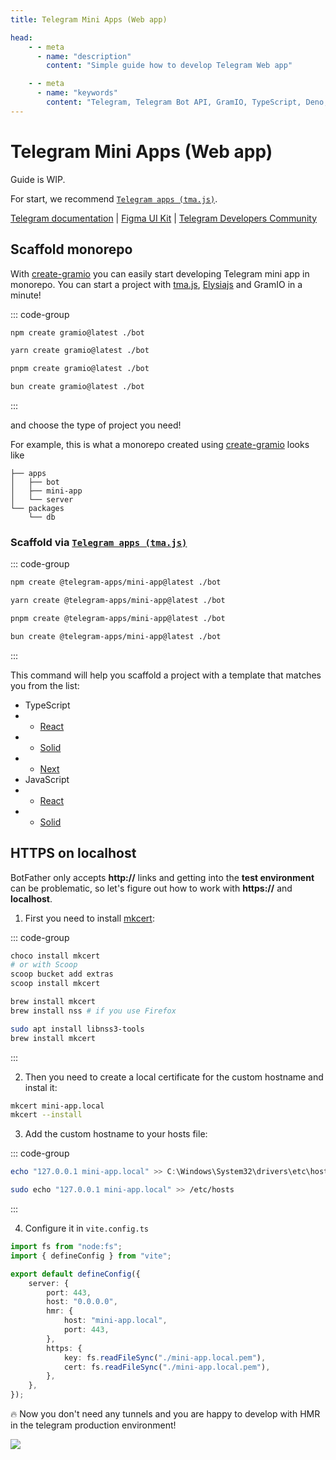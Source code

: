 ```yaml
---
title: Telegram Mini Apps (Web app)

head:
    - - meta
      - name: "description"
        content: "Simple guide how to develop Telegram Web app"

    - - meta
      - name: "keywords"
        content: "Telegram, Telegram Bot API, GramIO, TypeScript, Deno, Bun, Node.JS, Nodejs, api, twa, web app, mini app, mkcert"
---
```


# Telegram Mini Apps (Web app)

Guide is WIP.

For start, we recommend [`Telegram apps (tma.js)`](https://docs.telegram-mini-apps.com/).

[Telegram documentation](https://core.telegram.org/bots/webapps) | [Figma UI Kit](https://www.figma.com/file/AwAi6qE11mQllHa1sOROYp/Telegram-Mini-Apps-Library?type=design&node-id=26%3A1081&mode=design&t=Sck9CgzgyKz3iIFt-1) | [Telegram Developers Community](https://t.me/devs)

## Scaffold monorepo

With [create-gramio](https://github.com/gramiojs/create-gramio) you can easily start developing Telegram mini app in monorepo. You can start a project with [tma.js](https://docs.telegram-mini-apps.com/), [Elysiajs](https://elysiajs.com/) and GramIO in a minute!

::: code-group

```bash [npm]
npm create gramio@latest ./bot
```

```bash [yarn]
yarn create gramio@latest ./bot
```

```bash [pnpm]
pnpm create gramio@latest ./bot
```

```bash [bun]
bun create gramio@latest ./bot
```

:::

and choose the type of project you need!

For example, this is what a monorepo created using [create-gramio](https://github.com/gramiojs/create-gramio) looks like

```tree
├── apps
│   ├── bot
│   ├── mini-app
│   └── server
└── packages
    └── db
```

### Scaffold via [`Telegram apps (tma.js)`](https://docs.telegram-mini-apps.com/)

::: code-group

```bash [npm]
npm create @telegram-apps/mini-app@latest ./bot
```

```bash [yarn]
yarn create @telegram-apps/mini-app@latest ./bot
```

```bash [pnpm]
pnpm create @telegram-apps/mini-app@latest ./bot
```

```bash [bun]
bun create @telegram-apps/mini-app@latest ./bot
```

:::

This command will help you scaffold a project with a template that matches you from the list:

-   TypeScript
-   -   [React](https://github.com/Telegram-Mini-Apps/reactjs-template)
-   -   [Solid](https://github.com/Telegram-Mini-Apps/solidjs-template)
-   -   [Next](https://github.com/Telegram-Mini-Apps/nextjs-template)
-   JavaScript
-   -   [React](https://github.com/Telegram-Mini-Apps/reactjs-js-template)
-   -   [Solid](https://github.com/Telegram-Mini-Apps/solidjs-js-template)

## HTTPS on localhost

BotFather only accepts **http://** links and getting into the **test environment** can be problematic, so let's figure out how to work with **https://** and **localhost**.

1. First you need to install [mkcert](https://github.com/FiloSottile/mkcert):

::: code-group

```bash [Windows]
choco install mkcert
# or with Scoop
scoop bucket add extras
scoop install mkcert
```

```bash [macOS]
brew install mkcert
brew install nss # if you use Firefox
```

```bash [Linux]
sudo apt install libnss3-tools
brew install mkcert
```

:::

2. Then you need to create a local certificate for the custom hostname and instal it:

```bash
mkcert mini-app.local
mkcert --install
```

3. Add the custom hostname to your hosts file:

::: code-group

```powershell [Windows (Open terminal as an administrator)]
echo "127.0.0.1 mini-app.local" >> C:\Windows\System32\drivers\etc\hosts
```

```bash [macOS | Linux]
sudo echo "127.0.0.1 mini-app.local" >> /etc/hosts
```

:::

4. Configure it in `vite.config.ts`

```ts
import fs from "node:fs";
import { defineConfig } from "vite";

export default defineConfig({
    server: {
        port: 443,
        host: "0.0.0.0",
        hmr: {
            host: "mini-app.local",
            port: 443,
        },
        https: {
            key: fs.readFileSync("./mini-app.local.pem"),
            cert: fs.readFileSync("./mini-app.local.pem"),
        },
    },
});
```

🔥 Now you don't need any tunnels and you are happy to develop with HMR in the telegram production environment!

![](/tma-https-on-localhost.png)
